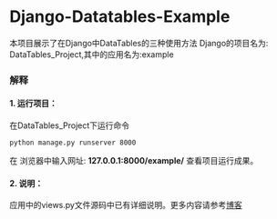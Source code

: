 # Django-Datatables-Example
本项目展示了在Django中DataTables的三种使用方法
Django的项目名为: DataTables_Project,其中的应用名为:example
### 解释
#### 1. 运行项目：
在DataTables_Project下运行命令
```
python manage.py runserver 8000
```
在 浏览器中输入网址: **127.0.0.1:8000/example/** 查看项目运行成果。

#### 2. 说明：
应用中的views.py文件源码中已有详细说明。更多内容请参考[博客](https://www.cnblogs.com/jack-233/p/11605608.html)

